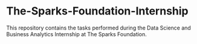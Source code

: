 # The-Sparks-Foundation-Internship
 This repository contains the tasks performed during the Data Science and Business Analytics Internship at The Sparks Foundation.
